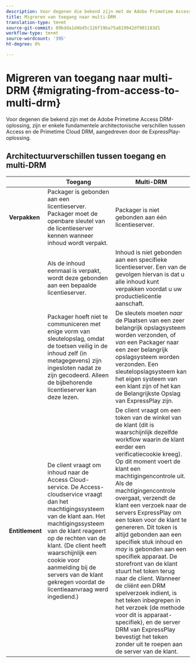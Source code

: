 ```yaml
---
description: Voor degenen die bekend zijn met de Adobe Primetime Access DRM-oplossing, zijn er enkele fundamentele architectonische verschillen tussen Access en de Primetime Cloud DRM, aangedreven door de ExpressPlay-oplossing.
title: Migreren van toegang naar multi-DRM
translation-type: tm+mt
source-git-commit: 89bdda1d4bd5c126f19ba75a819942df901183d1
workflow-type: tm+mt
source-wordcount: '395'
ht-degree: 0%

---
```



# Migreren van toegang naar multi-DRM {#migrating-from-access-to-multi-drm}

Voor degenen die bekend zijn met de Adobe Primetime Access DRM-oplossing, zijn er enkele fundamentele architectonische verschillen tussen Access en de Primetime Cloud DRM, aangedreven door de ExpressPlay-oplossing.

## Architectuurverschillen tussen toegang en multi-DRM

|  | Toegang | Multi-DRM |
|---|---|---|
| **Verpakken** | Packager is gebonden aan een licentieserver. Packager moet de openbare sleutel van de licentieserver kennen wanneer inhoud wordt verpakt. | Packager is niet gebonden aan één licentieserver. |
|  | Als de inhoud eenmaal is verpakt, wordt deze gebonden aan een bepaalde licentieserver. | Inhoud is niet gebonden aan een specifieke licentieserver. Een van de gevolgen hiervan is dat u alle inhoud kunt verpakken voordat u uw productielicentie aanschaft. |
|  | Packager hoeft niet te communiceren met enige vorm van sleutelopslag, omdat de toetsen veilig in de inhoud zelf (in metagegevens) zijn ingesloten nadat ze zijn gecodeerd. Alleen de bijbehorende licentieserver kan deze lezen. | De sleutels moeten *naar* de Plaatsen van een zeer belangrijk opslagsysteem worden verzonden, of *van* een Packager naar een zeer belangrijk opslagsysteem worden verzonden. Een sleutelopslagsysteem kan het eigen systeem van een klant zijn of het kan de Belangrijkste Opslag van ExpressPlay zijn. |
| **Entitlement** | De client vraagt om inhoud naar de Access Cloud-service. De Access-cloudservice vraagt dan het machtigingssysteem van de klant aan. Het machtigingssysteem van de klant reageert op de rechten van de klant. (De client heeft waarschijnlijk een cookie voor aanmelding bij de servers van de klant gekregen voordat de licentieaanvraag werd ingediend.) | De client vraagt om een token van de winkel van de klant (dit is waarschijnlijk dezelfde workflow waarin de klant eerder een verificatiecookie kreeg). Op dit moment voert de klant een machtigingencontrole uit. Als de machtigingencontrole overgaat, verzendt de klant een verzoek naar de servers ExpressPlay om een token voor de klant te genereren. Dit token is altijd gebonden aan een specifiek stuk inhoud en *may* is gebonden aan een specifiek apparaat. De storefront van de klant stuurt het token terug naar de client. Wanneer de cliënt een DRM spelverzoek indient, is het teken inbegrepen in het verzoek (de methode voor dit is apparaat-specifiek), en de server DRM van ExpressPlay bevestigt het teken zonder uit te roepen aan de server van de klant. |